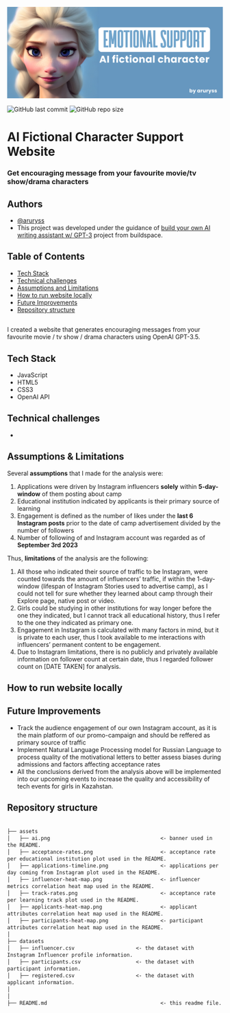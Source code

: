 ![banner](assets/ai.png)

![GitHub last commit](https://img.shields.io/github/last-commit/aruryss/ai-movie-character-support)
![GitHub repo size](https://img.shields.io/github/repo-size/aruryss/ai-movie-character-support)

# AI Fictional Character Support Website
### Get encouraging message from your favourite movie/tv show/drama characters

## Authors

- [@aruryss](https://www.github.com/aruryss)
- This project was developed under the guidance of [build your own AI writing assistant w/ GPT-3](https://buildspace.so/builds/ai-writer) project from buildspace.

## Table of Contents

  - [Tech Stack](#tech-stack)
  - [Technical challenges](#technical-challenges)
  - [Assumptions and Limitations](#assumptions--limitations)
  - [How to run website locally](#How-to-run-website-locally)
  - [Future Improvements](#Future-Improvements)
  - [Repository structure](#Repository-structure)
##
I created a website that generates encouraging messages from your favourite movie / tv show / drama characters using OpenAI GPT-3.5.

## Tech Stack
- JavaScript
- HTML5
- CSS3
- OpenAI API
## Technical challenges

- 

## Assumptions & Limitations

Several **assumptions** that I made for the analysis were:

1. Applications were driven by Instagram influencers **solely** within **5-day-window** of them posting about camp
2. Educational institution indicated by applicants is their primary source of learning
3. Engagement is defined as the number of likes under the **last 6 Instagram posts** prior to the date of camp advertisement divided by the number of followers
4. Number of following of and Instagram account was regarded as of **September 3rd 2023**

Thus, **limitations** of the analysis are the following:

1. All those who indicated their source of traffic to be Instagram, were counted towards the amount of influencers’ traffic, if within the 1-day-window (lifespan of Instagram Stories used to advertise camp), as I could not tell for sure whether they learned about camp through their Explore page, native post or video.
2. Girls could be studying in other institutions for way longer before the one they indicated, but I cannot track all educational history, thus I refer to the one they indicated as primary one.
3. Engagement in Instagram is calculated with many factors in mind, but it is private to each user, thus I took available to me interactions with influencers’ permanent content to be engagement.
4. Due to Instagram limitations, there is no publicly and privately available information on follower count at certain date, thus I regarded follower count on [DATE TAKEN] for analysis.

## How to run website locally

## Future Improvements
- Track the audience engagement of our own Instagram account, as it is the main platform of our promo-campaign and should be reffered as primary source of traffic
- Implement Natural Language Processing model for Russian Language to process quality of the motivational letters to better assess biases during admissions and factors affecting acceptance rates
- All the conclusions derived from the analysis above will be implemented into our upcoming events to increase the quality and accessibility of tech events for girls in Kazahstan.

## Repository structure


```

├── assets
│   ├── ai.png                                    <- banner used in the README.
│   ├── acceptance-rates.png                      <- acceptance rate per educational institution plot used in the README.
│   ├── applications-timeline.png                 <- applications per day coming from Instagram plot used in the README.
│   ├── influencer-heat-map.png                   <- influencer metrics correlation heat map used in the README.
│   ├── track-rates.png                           <- acceptance rate per learning track plot used in the README.
│   ├── applicants-heat-map.png                   <- applicant attributes correlation heat map used in the README.
│   ├── participants-heat-map.png                 <- participant attributes correlation heat map used in the README.
│
├── datasets
│   ├── influencer.csv                    <- the dataset with Instagram Influencer profile information.
│   ├── participants.csv                  <- the dataset with participant information.
│   ├── registered.csv                    <- the dataset with applicant information.
│
│
├── README.md                                     <- this readme file.
```
